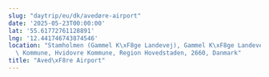 ```yaml
---
slug: "daytrip/eu/dk/avedøre-airport"
date: '2025-05-23T00:00:00'
lat: '55.61772761128891'
lng: '12.441746743874546'
location: "Stamholmen (Gammel K\xF8ge Landevej), Gammel K\xF8ge Landevej, Br\xF8ndby\
  \ Kommune, Hvidovre Kommune, Region Hovedstaden, 2660, Danmark"
title: "Aved\xF8re Airport"
---
```



